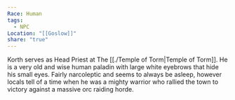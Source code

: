 ```yaml
---
Race: Human
tags:
  - NPC
Location: "[[Goslow]]"
share: "true"
---
```



Korth serves as Head Priest at The [[./Temple of Torm|Temple of Torm]]. He is a very old and wise human paladin with large white eyebrows that hide his small eyes. Fairly narcoleptic and seems to always be asleep, however locals tell of a time when he was a mighty warrior who rallied the town to victory against a massive orc raiding horde.